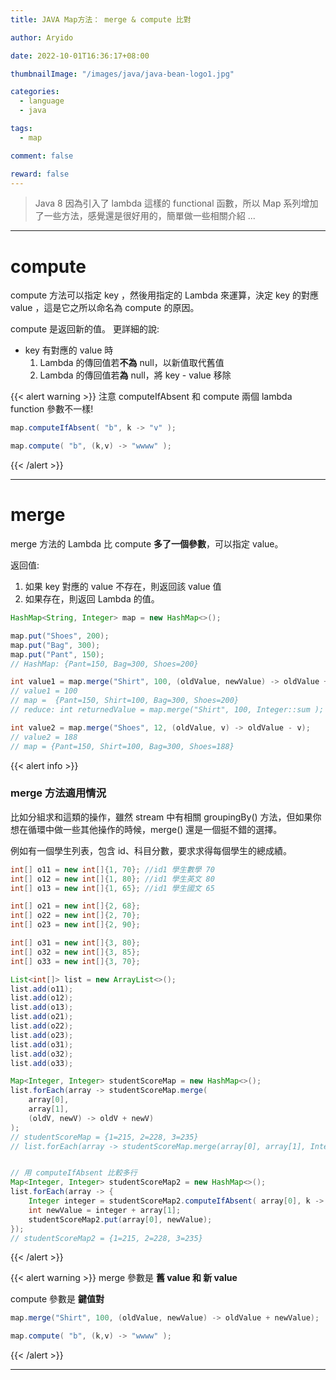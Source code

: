 ```yaml
---
title: JAVA Map方法： merge & compute 比對

author: Aryido

date: 2022-10-01T16:36:17+08:00

thumbnailImage: "/images/java/java-bean-logo1.jpg"

categories:
  - language
  - java

tags:
  - map

comment: false

reward: false
---
```


<!--BODY-->

> Java 8 因為引入了 lambda 這樣的 functional 函數，所以 Map 系列增加了一些方法，感覺還是很好用的，簡單做一些相關介紹 ...

<!--more-->

---

# compute

compute 方法可以指定 key ，然後用指定的 Lambda 來運算，決定 key 的對應 value ，這是它之所以命名為 compute 的原因。

compute 是返回新的值。 更詳細的說:

- key 有對應的 value 時
  1.  Lambda 的傳回值若**不為** null，以新值取代舊值
  2.  Lambda 的傳回值若**為** null，將 key - value 移除

{{< alert warning >}}
注意 computeIfAbsent 和 compute 兩個 lambda function 參數不一樣!

```java
map.computeIfAbsent( "b", k -> "v" );

map.compute( "b", (k,v) -> "wwww" );
```

{{< /alert >}}

---

# merge

merge 方法的 Lambda 比 compute **多了一個參數**，可以指定 value。

返回值:

1. 如果 key 對應的 value 不存在，則返回該 value 值
2. 如果存在，則返回 Lambda 的值。

```java
HashMap<String, Integer> map = new HashMap<>();

map.put("Shoes", 200);
map.put("Bag", 300);
map.put("Pant", 150);
// HashMap: {Pant=150, Bag=300, Shoes=200}

int value1 = map.merge("Shirt", 100, (oldValue, newValue) -> oldValue + newValue);
// value1 = 100
// map =  {Pant=150, Shirt=100, Bag=300, Shoes=200}
// reduce: int returnedValue = map.merge("Shirt", 100, Integer::sum );

int value2 = map.merge("Shoes", 12, (oldValue, v) -> oldValue - v);
// value2 = 188
// map = {Pant=150, Shirt=100, Bag=300, Shoes=188}
```

{{< alert info >}}

### merge 方法適用情況

比如分組求和這類的操作，雖然 stream 中有相關 groupingBy() 方法，但如果你想在循環中做一些其他操作的時候，merge() 還是一個挺不錯的選擇。

例如有一個學生列表，包含 id、科目分數，要求求得每個學生的總成績。

```java
int[] o11 = new int[]{1, 70}; //id1 學生數學 70
int[] o12 = new int[]{1, 80}; //id1 學生英文 80
int[] o13 = new int[]{1, 65}; //id1 學生國文 65

int[] o21 = new int[]{2, 68};
int[] o22 = new int[]{2, 70};
int[] o23 = new int[]{2, 90};

int[] o31 = new int[]{3, 80};
int[] o32 = new int[]{3, 85};
int[] o33 = new int[]{3, 70};

List<int[]> list = new ArrayList<>();
list.add(o11);
list.add(o12);
list.add(o13);
list.add(o21);
list.add(o22);
list.add(o23);
list.add(o31);
list.add(o32);
list.add(o33);

Map<Integer, Integer> studentScoreMap = new HashMap<>();
list.forEach(array -> studentScoreMap.merge(
    array[0],
    array[1],
    (oldV, newV) -> oldV + newV)
);
// studentScoreMap = {1=215, 2=228, 3=235}
// list.forEach(array -> studentScoreMap.merge(array[0], array[1], Integer::sum ));


// 用 computeIfAbsent 比較多行
Map<Integer, Integer> studentScoreMap2 = new HashMap<>();
list.forEach(array -> {
    Integer integer = studentScoreMap2.computeIfAbsent( array[0], k -> 0 );
    int newValue = integer + array[1];
    studentScoreMap2.put(array[0], newValue);
});
// studentScoreMap2 = {1=215, 2=228, 3=235}

```

{{< /alert >}}

{{< alert warning >}}
merge 參數是 **舊 value 和 新 value**

compute 參數是 **鍵值對**

```java
map.merge("Shirt", 100, (oldValue, newValue) -> oldValue + newValue);

map.compute( "b", (k,v) -> "wwww" );
```

{{< /alert >}}

---
